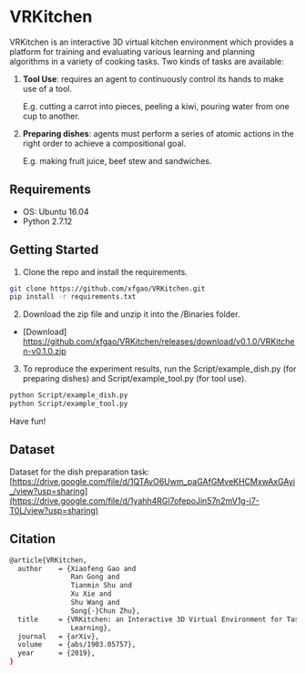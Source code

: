# VRKitchen #

VRKitchen is an interactive 3D virtual kitchen environment which provides a platform for training and evaluating various learning and planning algorithms in a variety of cooking tasks. Two kinds of tasks are available:

1. **Tool Use**: requires an agent to continuously control its hands to make use of a tool.

    E.g. cutting a carrot into pieces, peeling a kiwi, pouring water from one cup to another. 

2. **Preparing dishes**: agents must perform a series of atomic actions in the right order to achieve a compositional goal.

    E.g. making fruit juice, beef stew and sandwiches. 

## Requirements ##
* OS: Ubuntu 16.04
* Python 2.7.12

## Getting Started ##
1. Clone the repo and install the requirements.

```bash
git clone https://github.com/xfgao/VRKitchen.git
pip install -r requirements.txt
```

2. Download the zip file and unzip it into the /Binaries folder.

- [Download] https://github.com/xfgao/VRKitchen/releases/download/v0.1.0/VRKitchen-v0.1.0.zip

3. To reproduce the experiment results, run the Script/example_dish.py (for preparing dishes) and Script/example_tool.py (for tool use).

```bash
python Script/example_dish.py
python Script/example_tool.py
```

  Have fun!

## Dataset ##
Dataset for the dish preparation task: [https://drive.google.com/file/d/1QTAvO6Uwm_paGAfGMveKHCMxwAxGAyi_/view?usp=sharing](https://drive.google.com/file/d/1yahh4RGl7ofepoJin57n2mV1g-i7-T0L/view?usp=sharing)

## Citation ##
```bash
@article{VRKitchen,
  author    = {Xiaofeng Gao and
               Ran Gong and
               Tianmin Shu and
               Xu Xie and
               Shu Wang and
               Song{-}Chun Zhu},
  title     = {VRKitchen: an Interactive 3D Virtual Environment for Task-oriented
               Learning},
  journal   = {arXiv},
  volume    = {abs/1903.05757},
  year      = {2019},
}
```
